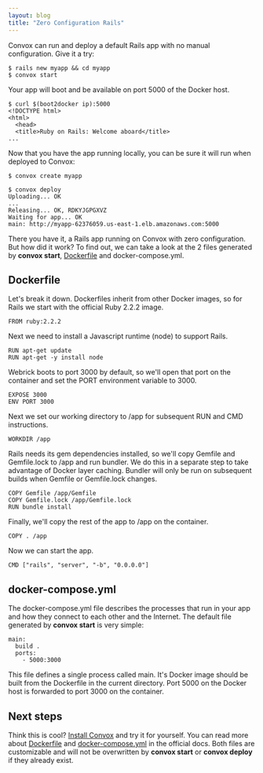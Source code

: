 ```yaml
---
layout: blog
title: "Zero Configuration Rails"
---
```

Convox can run and deploy a default Rails app with no manual configuration. Give it a try:

```
$ rails new myapp && cd myapp  
$ convox start
```

Your app will boot and be available on port 5000 of the Docker host.

```
$ curl $(boot2docker ip):5000  
<!DOCTYPE html>  
<html>  
  <head>  
  <title>Ruby on Rails: Welcome aboard</title>  
...
```

Now that you have the app running locally, you can be sure it will run when deployed to Convox:

`$ convox create myapp`

```
$ convox deploy  
Uploading... OK  
...  
Releasing... OK, RDKYJGPGXVZ
Waiting for app... OK
main: http://myapp-62376059.us-east-1.elb.amazonaws.com:5000  
```

There you have it, a Rails app running on Convox with zero configuration. But how did it work? To find out, we can take a look at the 2 files generated by **convox start**, [Dockerfile](https://github.com/convox/cli/blob/master/manifest/data/Dockerfile.rails) and docker-compose.yml.

## Dockerfile

Let's break it down. Dockerfiles inherit from other Docker images, so for Rails we start with the official Ruby 2.2.2 image.

`FROM ruby:2.2.2`

Next we need to install a Javascript runtime (node) to support Rails.

```
RUN apt-get update
RUN apt-get -y install node
```

Webrick boots to port 3000 by default, so we'll open that port on the container and set the PORT environment variable to 3000.

```
EXPOSE 3000
ENV PORT 3000
```

Next we set our working directory to /app for subsequent RUN and CMD instructions.

```
WORKDIR /app
```

Rails needs its gem dependencies installed, so we'll copy Gemfile and Gemfile.lock to /app and run bundler. We do this in a separate step to take advantage of Docker layer caching. Bundler will only be run on subsequent builds when Gemfile or Gemfile.lock changes.

```
COPY Gemfile /app/Gemfile
COPY Gemfile.lock /app/Gemfile.lock
RUN bundle install
```

Finally, we'll copy the rest of the app to /app on the container.

```
COPY . /app
```

Now we can start the app.

```
CMD ["rails", "server", "-b", "0.0.0.0"]
```

## docker-compose.yml

The docker-compose.yml file describes the processes that run in your app and how they connect to each other and the Internet. The default file generated by **convox start** is very simple:

```
main:  
  build .  
  ports:  
    - 5000:3000
```

This file defines a single process called main. It's Docker image should be built from the Dockerfile in the current directory. Port 5000 on the Docker host is forwarded to port 3000 on the container.

## Next steps

Think this is cool? [Install Convox](https://docs.convox.com/docs/getting-started-with-convox) and try it for yourself. You can read more about [Dockerfile](https://docs.docker.com/reference/builder/) and [docker-compose.yml](https://docs.docker.com/compose/) in the official docs. Both files are customizable and will not be overwritten by **convox start** or **convox deploy** if they already exist.
